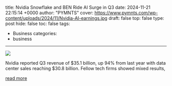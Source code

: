 title: Nvidia Snowflake and BEN Ride AI Surge in Q3
date: 2024-11-21 22:15:14 +0000
author: "PYMNTS"
cover: https://www.pymnts.com/wp-content/uploads/2024/11/Nvidia-AI-earnings.jpg
draft: false
top: false
type: post
hide: false
toc: false
tags:
  - Business
categories:
  - business
---

![](https://www.pymnts.com/wp-content/uploads/2024/11/Nvidia-AI-earnings.jpg)

Nvidia reported Q3 revenue of $35.1 billion, up 94% from last year with data center sales reaching $30.8 billion. Fellow tech firms showed mixed results,

[read more](https://www.pymnts.com/artificial-intelligence-2/2024/nvidia-snowflake-and-ben-ride-ai-surge-in-q3/)
